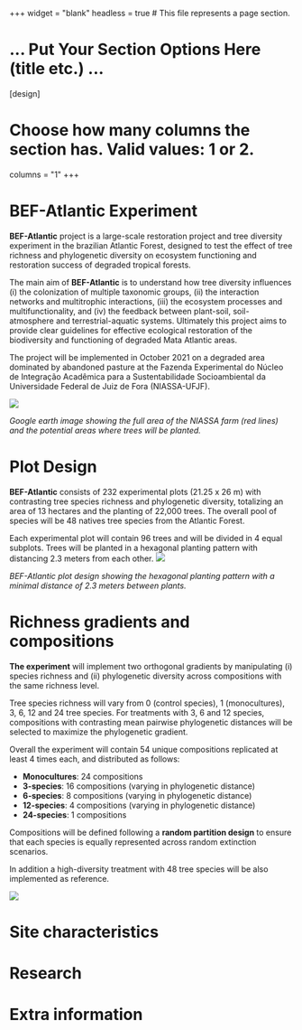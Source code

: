 +++
widget = "blank"
headless = true  # This file represents a page section.

# ... Put Your Section Options Here (title etc.) ...

[design]
  # Choose how many columns the section has. Valid values: 1 or 2.
  columns = "1"
+++

# BEF-Atlantic Experiment

**BEF-Atlantic** project is a large-scale restoration project and tree diversity experiment in the brazilian Atlantic Forest, designed to test the effect of tree richness and phylogenetic diversity on ecosystem functioning and restoration success of degraded tropical forests. 

The main aim of **BEF-Atlantic** is to understand how tree diversity influences (i) the colonization of multiple taxonomic groups, (ii) the interaction networks and multitrophic interactions, (iii) the ecosystem processes and multifunctionality, and (iv) the feedback between plant-soil, soil-atmosphere and terrestrial-aquatic systems. Ultimately this project aims to provide clear guidelines for effective ecological restoration of the biodiversity and functioning of degraded Mata Atlantic areas. 

The project will be implemented in October 2021 on a degraded area dominated by abandoned pasture at the Fazenda Experimental do Núcleo de Integração Acadêmica para a Sustentabilidade Socioambiental da Universidade Federal de Juiz de Fora (NIASSA-UFJF). 


![](/desenho/body_files/BEF.jpg)

*Google earth image showing the full area of the NIASSA farm (red lines) and the potential 
areas where trees will be planted.*

# Plot Design

**BEF-Atlantic** consists of 232 experimental plots (21.25 x 26 m) with contrasting tree species richness and phylogenetic diversity, totalizing an area of 13 hectares and the planting of 22,000 trees. The overall pool of species will be 48 natives tree species from the Atlantic Forest. 

Each experimental plot will contain 96 trees and will be divided in 4 equal subplots. Trees will be planted in a hexagonal planting pattern with distancing 2.3 meters from each other. 
![](/desenho/body_files/plot_design.png)

*BEF-Atlantic plot design showing the hexagonal planting pattern with a minimal distance of 2.3 meters between plants.*

# Richness gradients and compositions

**The experiment** will implement two orthogonal gradients by manipulating (i) species richness and (ii) phylogenetic diversity across compositions with the same richness level. 

Tree species richness will vary from 0 (control species), 1 (monocultures), 3, 6, 12 and 24 tree species. For treatments with 3, 6 and 12 species, compositions with contrasting mean pairwise phylogenetic distances will be selected to maximize the phylogenetic gradient. 

Overall the experiment will contain 54 unique compositions replicated at least 4 times each, and distributed as follows:

* **Monocultures**: 24 compositions     
* **3-species**: 16 compositions (varying in phylogenetic distance)  
* **6-species**: 8 compositions (varying in phylogenetic distance)  
* **12-species**: 4 compositions (varying in phylogenetic distance)  
* **24-species**: 1 compositions  

Compositions will be defined following a **random partition design** to ensure that each species is equally represented across random extinction scenarios. 

In addition a high-diversity treatment with 48 tree species will be also implemented as reference. 

![](/desenho/body_files/plot_richness_design.png)

# Site characteristics 

# Research

# Extra information 


